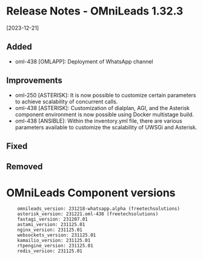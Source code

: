 # Release Notes - OMniLeads 1.32.3
[2023-12-21]

## Added

* oml-438 [OMLAPP]: Deployment of WhatsApp channel

## Improvements

* oml-250 [ASTERISK]: It is now possible to customize certain parameters to achieve scalability of concurrent calls.
* oml-438 [ASTERISK]: Customization of dialplan, AGI, and the Asterisk component environment is now possible using Docker multistage build.
* oml-438 [ANSIBLE]: Within the inventory.yml file, there are various parameters available to customize the scalability of UWSGi and Asterisk.

## Fixed


## Removed


# OMniLeads Component versions

```
    omnileads_version: 231218-whatsapp.alpha (freetechsolutions)
    asterisk_version: 231221.oml-438 (freetechsolutions)
    fastagi_version: 231207.01
    astami_version: 231125.01
    nginx_version: 231125.01
    websockets_version: 231125.01
    kamailio_version: 231125.01
    rtpengine_version: 231125.01
    redis_version: 231125.01
```
